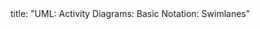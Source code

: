 <frontmatter>
title: "UML: Activity Diagrams: Basic Notation: Swimlanes"
</frontmatter>

<include src="unit-inPage-asFlat.md" boilerplate />